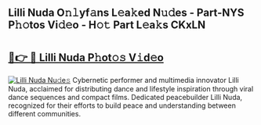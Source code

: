 ## Lilli Nuda O𝚗𝚕yf𝚊ns L𝚎a𝚔ed N𝚞𝚍es - Part-NYS P𝚑𝚘tos Vi𝚍𝚎o - H𝚘𝚝 Part L𝚎a𝚔s CKxLN

# <h2><a href="http://kfcwgx.oniu.top/?m=Lilli+Nuda">🔗👉 🔴 Lilli Nuda P𝚑ot𝚘𝚜 V𝚒d𝚎o</a></h2>

[![Lilli Nuda Nu𝚍e𝚜](https://i.imgur.com/0qMVB7G.gif)](http://kfcwgx.oniu.top/?m=Lilli+Nuda)
Cybernetic performer and multimedia innovator Lilli Nuda, acclaimed for distributing dance and lifestyle inspiration through viral dance sequences and compact films. Dedicated peacebuilder Lilli Nuda, recognized for their efforts to build peace and understanding between different communities.  

